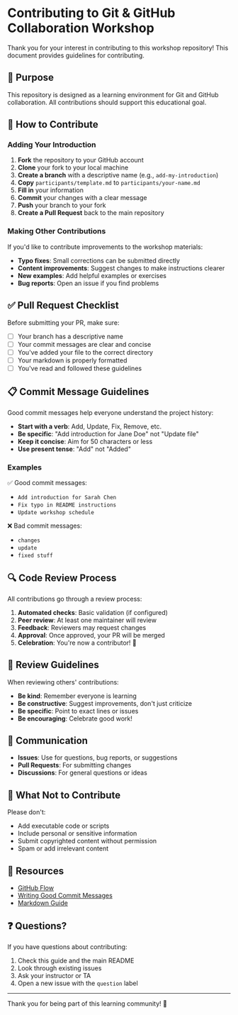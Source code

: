 # Contributing to Git & GitHub Collaboration Workshop

Thank you for your interest in contributing to this workshop repository! This document provides guidelines for contributing.

## 🎯 Purpose

This repository is designed as a learning environment for Git and GitHub collaboration. All contributions should support this educational goal.

## 📝 How to Contribute

### Adding Your Introduction

1. **Fork** the repository to your GitHub account
2. **Clone** your fork to your local machine
3. **Create a branch** with a descriptive name (e.g., `add-my-introduction`)
4. **Copy** `participants/template.md` to `participants/your-name.md`
5. **Fill in** your information
6. **Commit** your changes with a clear message
7. **Push** your branch to your fork
8. **Create a Pull Request** back to the main repository

### Making Other Contributions

If you'd like to contribute improvements to the workshop materials:

- **Typo fixes**: Small corrections can be submitted directly
- **Content improvements**: Suggest changes to make instructions clearer
- **New examples**: Add helpful examples or exercises
- **Bug reports**: Open an issue if you find problems

## ✅ Pull Request Checklist

Before submitting your PR, make sure:

- [ ] Your branch has a descriptive name
- [ ] Your commit messages are clear and concise
- [ ] You've added your file to the correct directory
- [ ] Your markdown is properly formatted
- [ ] You've read and followed these guidelines

## 📋 Commit Message Guidelines

Good commit messages help everyone understand the project history:

- **Start with a verb**: Add, Update, Fix, Remove, etc.
- **Be specific**: "Add introduction for Jane Doe" not "Update file"
- **Keep it concise**: Aim for 50 characters or less
- **Use present tense**: "Add" not "Added"

### Examples

✅ Good commit messages:
- `Add introduction for Sarah Chen`
- `Fix typo in README instructions`
- `Update workshop schedule`

❌ Bad commit messages:
- `changes`
- `update`
- `fixed stuff`

## 🔍 Code Review Process

All contributions go through a review process:

1. **Automated checks**: Basic validation (if configured)
2. **Peer review**: At least one maintainer will review
3. **Feedback**: Reviewers may request changes
4. **Approval**: Once approved, your PR will be merged
5. **Celebration**: You're now a contributor! 🎉

## 🤝 Review Guidelines

When reviewing others' contributions:

- **Be kind**: Remember everyone is learning
- **Be constructive**: Suggest improvements, don't just criticize
- **Be specific**: Point to exact lines or issues
- **Be encouraging**: Celebrate good work!

## 💬 Communication

- **Issues**: Use for questions, bug reports, or suggestions
- **Pull Requests**: For submitting changes
- **Discussions**: For general questions or ideas

## 🚫 What Not to Contribute

Please don't:

- Add executable code or scripts
- Include personal or sensitive information
- Submit copyrighted content without permission
- Spam or add irrelevant content

## 📖 Resources

- [GitHub Flow](https://guides.github.com/introduction/flow/)
- [Writing Good Commit Messages](https://chris.beams.io/posts/git-commit/)
- [Markdown Guide](https://www.markdownguide.org/)

## ❓ Questions?

If you have questions about contributing:

1. Check this guide and the main README
2. Look through existing issues
3. Ask your instructor or TA
4. Open a new issue with the `question` label

---

Thank you for being part of this learning community! 🌟

